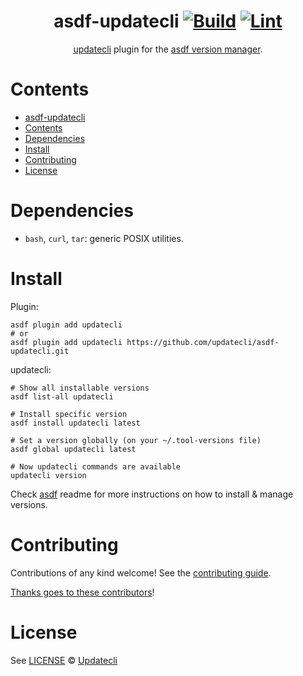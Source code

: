 <div align="center">

# asdf-updatecli [![Build](https://github.com/updatecli/asdf-updatecli/actions/workflows/build.yml/badge.svg)](https://github.com/updatecli/asdf-updatecli/actions/workflows/build.yml) [![Lint](https://github.com/updatecli/asdf-updatecli/actions/workflows/lint.yml/badge.svg)](https://github.com/updatecli/asdf-updatecli/actions/workflows/lint.yml)

[updatecli](https://www.updatecli.io/) plugin for the [asdf version manager](https://asdf-vm.com).

</div>

# Contents

- [asdf-updatecli  ](#asdf-updatecli--)
- [Contents](#contents)
- [Dependencies](#dependencies)
- [Install](#install)
- [Contributing](#contributing)
- [License](#license)

# Dependencies

- `bash`, `curl`, `tar`: generic POSIX utilities.

# Install

Plugin:

```shell
asdf plugin add updatecli
# or
asdf plugin add updatecli https://github.com/updatecli/asdf-updatecli.git
```

updatecli:

```shell
# Show all installable versions
asdf list-all updatecli

# Install specific version
asdf install updatecli latest

# Set a version globally (on your ~/.tool-versions file)
asdf global updatecli latest

# Now updatecli commands are available
updatecli version
```

Check [asdf](https://github.com/asdf-vm/asdf) readme for more instructions on how to
install & manage versions.

# Contributing

Contributions of any kind welcome! See the [contributing guide](contributing.md).

[Thanks goes to these contributors](https://github.com/updatecli/asdf-updatecli/graphs/contributors)!

# License

See [LICENSE](LICENSE) © [Updatecli](https://github.com/updatecli/)
